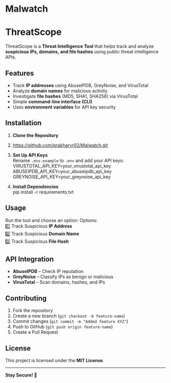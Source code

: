 # Malwatch

# ThreatScope

ThreatScope is a **Threat Intelligence Tool** that helps track and analyze **suspicious IPs, domains, and file hashes** using public threat intelligence APIs.

## Features
- Track **IP addresses** using AbuseIPDB, GreyNoise, and VirusTotal  
- Analyze **domain names** for malicious activity  
- Investigate **file hashes** (MD5, SHA1, SHA256) via VirusTotal  
- Simple **command-line interface (CLI)**  
- Uses **environment variables** for API key security  

## Installation
1. **Clone the Repository**
2. https://github.com/prakharvr02/Malwatch.git


3. **Set Up API Keys**  
Rename `.env.example` to `.env` and add your API keys:
VIRUSTOTAL_API_KEY=your_virustotal_api_key ABUSEIPDB_API_KEY=your_abuseipdb_api_key GREYNOISE_API_KEY=your_greynoise_api_key

4. **Install Dependencies**  
pip install -r requirements.txt


## Usage
Run the tool and choose an option:
Options:  
1️⃣ Track Suspicious **IP Address**  
2️⃣ Track Suspicious **Domain Name**  
3️⃣ Track Suspicious **File Hash**  

## API Integration
- **AbuseIPDB** – Check IP reputation  
- **GreyNoise** – Classify IPs as benign or malicious  
- **VirusTotal** – Scan domains, hashes, and IPs  

## Contributing
1. Fork the repository  
2. Create a new branch (`git checkout -b feature-name`)  
3. Commit changes (`git commit -m "Added feature XYZ"`)  
4. Push to GitHub (`git push origin feature-name`)  
5. Create a Pull Request  

## License
This project is licensed under the **MIT License**.

---
**Stay Secure! 🚀**
